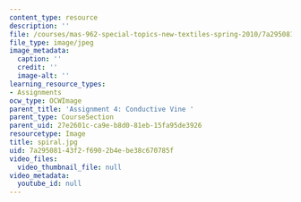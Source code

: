 ```yaml
---
content_type: resource
description: ''
file: /courses/mas-962-special-topics-new-textiles-spring-2010/7a29508143f2f6902b4ebe38c670785f_spiral.jpg
file_type: image/jpeg
image_metadata:
  caption: ''
  credit: ''
  image-alt: ''
learning_resource_types:
- Assignments
ocw_type: OCWImage
parent_title: 'Assignment 4: Conductive Vine '
parent_type: CourseSection
parent_uid: 27e2601c-ca9e-b8d0-81eb-15fa95de3926
resourcetype: Image
title: spiral.jpg
uid: 7a295081-43f2-f690-2b4e-be38c670785f
video_files:
  video_thumbnail_file: null
video_metadata:
  youtube_id: null
---
```

